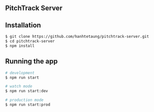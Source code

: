 ## PitchTrack Server


## Installation


```bash
$ git clone https://github.com/hanhtetaung/pitchtrack-server.git
$ cd pitchtrack-server
$ npm install
```

## Running the app

```bash
# development
$ npm run start

# watch mode
$ npm run start:dev

# production mode
$ npm run start:prod
```